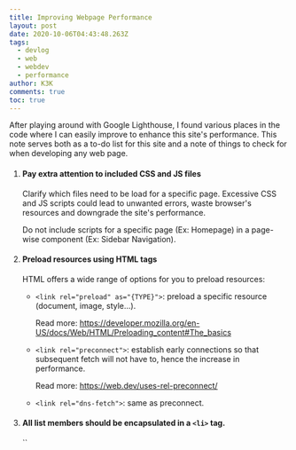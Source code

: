 ```yaml
---
title: Improving Webpage Performance
layout: post
date: 2020-10-06T04:43:48.263Z
tags:
  - devlog
  - web
  - webdev
  - performance
author: K3K
comments: true
toc: true
---
```

After playing around with Google Lighthouse, I found various places in the code where I can easily improve to enhance this site's performance. This note serves both as a to-do list for this site and a note of things to check for when developing any web page.

1. #### Pay extra attention to included CSS and JS files

   Clarify which files need to be load for a specific page. Excessive CSS and JS scripts could lead to unwanted errors, waste browser's resources and downgrade the site's performance.

   Do not include scripts for a specific page (Ex: Homepage) in a page-wise component (Ex: Sidebar Navigation).
2. #### Preload resources using HTML <link> tags

   HTML offers a wide range of options for you to preload resources:

   * `<link rel="preload" as="{TYPE}">`: preload a specific resource (document, image, style...).

     Read more: <https://developer.mozilla.org/en-US/docs/Web/HTML/Preloading_content#The_basics>
   * `<link rel="preconnect">`: establish early connections so that subsequent fetch will not have to, hence the increase in performance.

     Read more: <https://web.dev/uses-rel-preconnect/>
   * `<link rel="dns-fetch">`: same as preconnect.
3. #### All list members should be encapsulated in a `<li>` tag.

   ``